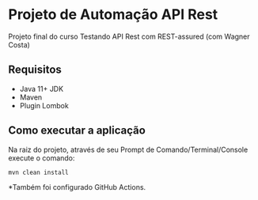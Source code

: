 # Projeto de Automação API Rest

Projeto final do curso Testando API Rest com REST-assured (com Wagner Costa)

##  Requisitos
* Java 11+ JDK
* Maven
* Plugin Lombok

## Como executar a aplicação

Na raiz do projeto, através de seu Prompt de Comando/Terminal/Console execute o comando:

```bash
mvn clean install
```

*Também foi configurado GitHub Actions.